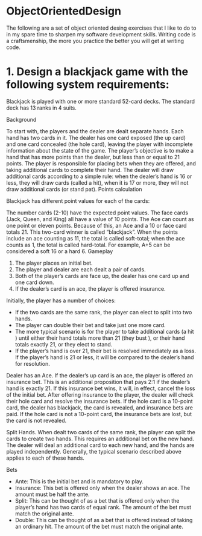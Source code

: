 # ObjectOrientedDesign
The following are a set of object oriented desing exercises that I like to do to in my spare time to sharpen my software development skills. Writing code is a craftsmenship, the more you practice the better you will get at writing code. 

# 1. Design a blackjack game with the following system requirements:

Blackjack is played with one or more standard 52-card decks. The standard deck has 13 ranks in 4 suits.

Background

To start with, the players and the dealer are dealt separate hands. Each hand has two cards in it.
The dealer has one card exposed (the up card) and one card concealed (the hole card), leaving the player with incomplete information about the state of the game.
The player’s objective is to make a hand that has more points than the dealer, but less than or equal to 21 points.
The player is responsible for placing bets when they are offered, and taking additional cards to complete their hand.
The dealer will draw additional cards according to a simple rule: when the dealer’s hand is 16 or less, they will draw cards (called a hit), when it is 17 or more, they will not draw additional cards (or stand pat).
Points calculation

Blackjack has different point values for each of the cards:

The number cards (2-10) have the expected point values.
The face cards (Jack, Queen, and King) all have a value of 10 points.
The Ace can count as one point or eleven points. Because of this, an Ace and a 10 or face card totals 21. This two-card winner is called “blackjack”.
When the points include an ace counting as 11, the total is called soft-total; when the ace counts as 1, the total is called hard-total. For example, A+5 can be considered a soft 16 or a hard 6.
Gameplay

1. The player places an initial bet.
2. The player and dealer are each dealt a pair of cards.
3. Both of the player’s cards are face up, the dealer has one card up and one card down.
4. If the dealer’s card is an ace, the player is offered insurance.

Initially, the player has a number of choices:

- If the two cards are the same rank, the player can elect to split into two hands.
- The player can double their bet and take just one more card.
- The more typical scenario is for the player to take additional cards (a hit ) until either their hand totals more than 21 (they bust ), or their hand totals exactly 21, or they elect to stand.
- If the player’s hand is over 21, their bet is resolved immediately as a loss. If the player’s hand is 21 or less, it will be compared to the dealer’s hand for resolution.

Dealer has an Ace. If the dealer’s up card is an ace, the player is offered an insurance bet. This is an additional proposition that pays 2:1 if the dealer’s hand is exactly 21. If this insurance bet wins, it will, in effect, cancel the loss of the initial bet. After offering insurance to the player, the dealer will check their hole card and resolve the insurance bets. If the hole card is a 10-point card, the dealer has blackjack, the card is revealed, and insurance bets are paid. If the hole card is not a 10-point card, the insurance bets are lost, but the card is not revealed.

Split Hands. When dealt two cards of the same rank, the player can split the cards to create two hands. This requires an additional bet on the new hand. The dealer will deal an additional card to each new hand, and the hands are played independently. Generally, the typical scenario described above applies to each of these hands.

Bets

- Ante: This is the initial bet and is mandatory to play.
- Insurance: This bet is offered only when the dealer shows an ace. The amount must be half the ante.
- Split: This can be thought of as a bet that is offered only when the player’s hand has two cards of equal rank. The amount of the bet must match the original ante.
- Double: This can be thought of as a bet that is offered instead of taking an ordinary hit. The amount of the bet must match the original ante.

